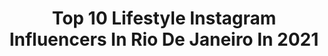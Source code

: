 ---
title: Top 10 Lifestyle Instagram Influencers In Rio De Janeiro In 2021
description: >-
  Find top lifestyle Instagram influencers in Rio De Janeiro in 2021. Most popular hashtags: #sunday #goodvibes #domingo #beach.
platform: Instagram
hits: 74
text_top: See the top-rated Instagram profiles on inBeat.
text_bottom: inBeat aggregates 74 Instagram influencers like this in Rio de Janeiro, Brazil for you to pitch.
profiles:
  - username: "izabella.aguiar_"
    fullname: >-
      • IZA•
    bio: >-
      •Moda | Dicas | Lifestyle• •Rio de Janeiro• •Parcerias e jobs: via direct• •Model• •Atleta de vôleibol• • ❽ • Gท's¹• ♡
    location: "Brazil"
    followers: 3156
    engagement: 2142
    commentsToLikes: 0.286637
    id: ckapbap00z7e20i78zbw9m19a
    verified: false
    hashtags: "#moda, #model, #estilo, #look"
  - username: "juniosox"
    fullname: >-
      Junio Sox
    bio: >-
      Fitness lifestyle Rio de Janeiro 🇧🇷 Tiktok | JUNIOSOX work | @jr.sox
    location: "Brazil"
    followers: 13614
    engagement: 771
    commentsToLikes: 0.039112
    id: ck5qd1ctitche0i1179d613h9
    verified: false
    hashtags: "#goodvibes, #vintage, #monday, #rj"
  - username: "jhonatanmabillard"
    fullname: >-
      Jhonatan Rodrigues
    bio: >-
      Idade no RG: 27 | A real: 15 👦🏽 Vida Noturna | Lifestyle Rio de Janeiro, Brasil. jhonatan.mabillard@hotmail.com
    location: "Brazil"
    followers: 32646
    engagement: 154
    commentsToLikes: 0.185818
    id: ckf5svux5gbz70j238n0kb9rk
    verified: false
    hashtags: "#baladassp, #bebados, #bebidasalcoolicas, #tbtz"
  - username: "lucasmartins"
    fullname: >-
      Lucas Martins
    bio: >-
      Travel | Photography | Lifestyle 📍Rio de Janeiro 🇧🇷 🤳🏼 TikTok: +950k 📩 lucas.amf@outlook.com
    location: "Brazil"
    followers: 53702
    engagement: 429
    commentsToLikes: 0.056040
    id: ck8wfpegog2010j78ffu43si0
    verified: false
    hashtags: "#vibes, #traveladdict, #mochileiros, #lonelyplanet"
  - username: "ttaismoraes"
    fullname: >-
      Taís
    bio: >-
      Be the light ✨ Modelo Fotográfica & Adm Job | beauty | lifestyle | myself Rio de Janeiro, Brasil @asgemeastt
    location: "Brazil"
    followers: 309787
    engagement: 360
    commentsToLikes: 0.011326
    id: ck5c88vj38zsk0i11c4tjpoki
    verified: false
    hashtags: "#tbt"
  - username: "jotta.brown"
    fullname: >-
      Jotta Brown 🤙🏾
    bio: >-
      |🎤Music|📷 Modelo|🎭Ator|🤙🏾LifeStyle| 📍Rio de Janeiro, Brasil. |▶️🎶👇🏾 Canal|
    location: "Brazil"
    followers: 28008
    engagement: 728
    commentsToLikes: 0.018515
    id: ck8tcgk5uzeai0j786fw1eqy7
    verified: false
    hashtags: "#ficaemcasa, #jottabrown, #goodvibes, #blessed"
  - username: "pingoeninadalmatians"
    fullname: >-
      .• Pingo e Nina •.
    bio: >-
      🌹Zee.dog Máfia | cupom de desconto: PINGOENINA » lifestyle pet » Rio de Janeiro
    location: "Brazil"
    followers: 102135
    engagement: 272
    commentsToLikes: 0.037097
    id: ck0w2vj2bqdg80i19whaoal3n
    verified: false
    hashtags: "#fiqueemcasa, #emcasa, #connectingdogsandpeople, #cachorrosfofos"
  - username: "crispereirarezende"
    fullname: >-
      CRISTIANE REZENDE
    bio: >-
      Fashion | Travel | Lifestyle | Mom | Wife Rio de Janeiro🇧🇷 📩 crisrezendearthur@yahoo.com.br
    location: "Brazil"
    followers: 59627
    engagement: 103
    commentsToLikes: 0.428364
    id: ck5hi8ewgc6ow0i116kjwb75r
    verified: false
    hashtags: "#beachwear, #fashionstyle, #fashion, #omomicelar"
  - username: "gab.lobo"
    fullname: >-
      Gabriela Lobo
    bio: >-
      i see poetry everywhere singer and content creator lifestyle • based in rio de janeiro ola@lumminaria.com
    location: "Brazil"
    followers: 35462
    engagement: 102
    commentsToLikes: 0.069134
    id: ck0tyqas4nrl20i197e3zq8p8
    verified: false
    hashtags: "#colors, #flowers, #ootd, #rio"
  - username: "analuoliveirafitness"
    fullname: >-
      Analu Oliveira ♀️
    bio: >-
      💍@marciobarcelloss Consultoria online Instrutora de pilates Influêncer 📍Rio de janeiro Lifestyle/saúde física e mental @agenciaaltl 🍀✨
    location: "Brazil"
    followers: 41158
    engagement: 229
    commentsToLikes: 0.154648
    id: ckap5y8fjdnyn0i78g1s00jcy
    verified: false
    hashtags: "#emagrecimento, #vitaminad, #festaemcasa, #motiva"
---